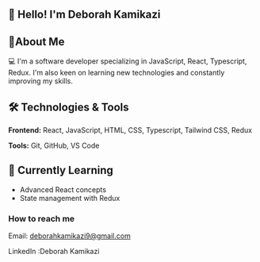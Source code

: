 ## 👋 Hello! I'm Deborah Kamikazi

## 🚀About Me
 💻 I'm a software developer specializing in JavaScript, React, Typescript, Redux. I'm also keen on learning new technologies and constantly improving my skills.

## 🛠️ Technologies & Tools
**Frontend:** React, JavaScript, HTML, CSS, Typescript, Tailwind CSS, Redux

 **Tools:** Git, GitHub, VS Code
 
## 🌱 Currently Learning
- Advanced React concepts
- State management with Redux

### How to reach me 
Email: deborahkamikazi9@gmail.com

LinkedIn :Deborah Kamikazi
